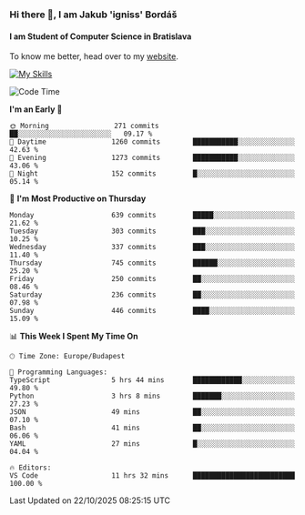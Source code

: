 ### Hi there 👋, I am Jakub 'igniss' Bordáš

#### I am Student of Computer Science in Bratislava
To know me better, head over to my [website](https://bordas.sk).

[![My Skills](https://skillicons.dev/icons?i=js,typescript,html,css,figma,svelte,vue,next,postgresql,nest,express,nodejs)](https://bordas.sk)


<!--START_SECTION:waka-->
![Code Time](http://img.shields.io/badge/Code%20Time-2%2C206%20hrs%2020%20mins-blue)

**I'm an Early 🐤** 

```text
🌞 Morning                271 commits         ██░░░░░░░░░░░░░░░░░░░░░░░   09.17 % 
🌆 Daytime                1260 commits        ███████████░░░░░░░░░░░░░░   42.63 % 
🌃 Evening                1273 commits        ███████████░░░░░░░░░░░░░░   43.06 % 
🌙 Night                  152 commits         █░░░░░░░░░░░░░░░░░░░░░░░░   05.14 % 
```
📅 **I'm Most Productive on Thursday** 

```text
Monday                   639 commits         █████░░░░░░░░░░░░░░░░░░░░   21.62 % 
Tuesday                  303 commits         ███░░░░░░░░░░░░░░░░░░░░░░   10.25 % 
Wednesday                337 commits         ███░░░░░░░░░░░░░░░░░░░░░░   11.40 % 
Thursday                 745 commits         ██████░░░░░░░░░░░░░░░░░░░   25.20 % 
Friday                   250 commits         ██░░░░░░░░░░░░░░░░░░░░░░░   08.46 % 
Saturday                 236 commits         ██░░░░░░░░░░░░░░░░░░░░░░░   07.98 % 
Sunday                   446 commits         ████░░░░░░░░░░░░░░░░░░░░░   15.09 % 
```


📊 **This Week I Spent My Time On** 

```text
🕑︎ Time Zone: Europe/Budapest

💬 Programming Languages: 
TypeScript               5 hrs 44 mins       ████████████░░░░░░░░░░░░░   49.80 % 
Python                   3 hrs 8 mins        ███████░░░░░░░░░░░░░░░░░░   27.23 % 
JSON                     49 mins             ██░░░░░░░░░░░░░░░░░░░░░░░   07.10 % 
Bash                     41 mins             ██░░░░░░░░░░░░░░░░░░░░░░░   06.06 % 
YAML                     27 mins             █░░░░░░░░░░░░░░░░░░░░░░░░   04.04 % 

🔥 Editors: 
VS Code                  11 hrs 32 mins      █████████████████████████   100.00 % 
```


 Last Updated on 22/10/2025 08:25:15 UTC
<!--END_SECTION:waka-->
